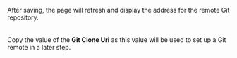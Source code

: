 After saving, the page will refresh and display the address for the remote Git repository.<br>
<br><br>
Copy the value of the **Git Clone Uri** as this value will be used to set up a Git remote in a later step.